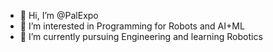 - 👋 Hi, I’m @PalExpo
- 👀 I’m interested in Programming for Robots and AI+ML
- 🌱 I’m currently pursuing Engineering and learning Robotics
